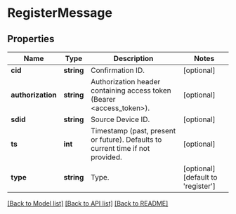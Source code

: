 # RegisterMessage

## Properties
Name | Type | Description | Notes
------------ | ------------- | ------------- | -------------
**cid** | **string** | Confirmation ID. | [optional] 
**authorization** | **string** | Authorization header containing access token (Bearer &lt;access_token&gt;). | [optional] 
**sdid** | **string** | Source Device ID. | [optional] 
**ts** | **int** | Timestamp (past, present or future). Defaults to current time if not provided. | [optional] 
**type** | **string** | Type. | [optional] [default to 'register']

[[Back to Model list]](../README.md#documentation-for-models) [[Back to API list]](../README.md#documentation-for-api-endpoints) [[Back to README]](../README.md)


